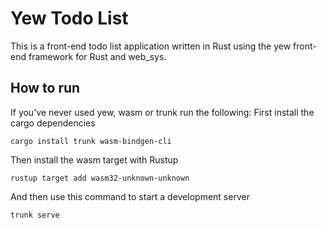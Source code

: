 # Yew Todo List
This is a front-end todo list application written in Rust using the yew front-end framework for Rust and web_sys.

## How to run
If you've never used yew, wasm or trunk run the following:
First install the cargo dependencies
```
cargo install trunk wasm-bindgen-cli
```
Then install the wasm target with Rustup
```
rustup target add wasm32-unknown-unknown
```
And then use this command to start a development server
```
trunk serve
```

